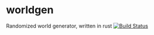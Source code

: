 # worldgen
Randomized world generator, written in rust
[![Build Status](https://travis-ci.org/NLincoln/worldgen.svg?branch=master)](https://travis-ci.org/NLincoln/worldgen)
